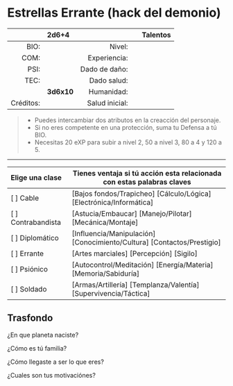 Estrellas Errante (hack del demonio)
====================================
|           | 2d6+4      |          	  |      | Talentos |
| --------: | :--------- | -------------: | ---- | -------- |
| BIO:      |            | Nivel:         |      |          |
| COM:      |            | Experiencia:   |      |          |
| PSI:      |            | Dado de daño:  |      |          |
| TEC:      |            | Dado salud:    |      |          |
|           | **3d6x10** | Humanidad:     |      |          |
| Créditos: |            | Salud inicial: |      |          |
> * Puedes intercambiar dos atributos en la creacción del personaje.
> * Si no eres competente en una protección, suma tu Defensa a tú BIO.
> * Necesitas 20 eXP para subir a nivel 2, 50 a nivel 3, 80 a 4 y 120 a 5.

___

| Elige una clase    | Tienes ventaja si tú acción esta relacionada con estas palabras claves |
| :----------------- | ---------------------------------------------------------------------- |
| [ ] Cable          | [Bajos fondos/Trapicheo] [Cálculo/Lógica] [Electrónica/Informática]    |
| [ ] Contrabandista | [Astucia/Embaucar] [Manejo/Pilotar] [Mecánica/Montaje]                 |
| [ ] Diplomático    | [Influencia/Manipulación] [Conocimiento/Cultura] [Contactos/Prestigio] |
| [ ] Errante        | [Artes marciales] [Percepción] [Sigilo] |
| [ ] Psiónico       | [Autocontrol/Meditación] [Energía/Materia] [Memoria/Sabiduría] |
| [ ] Soldado        | [Armas/Artillería] [Templanza/Valentía] [Supervivencia/Táctica] |

Trasfondo
---------
¿En que planeta naciste?

¿Cómo es tú familia?

¿Cómo llegaste a ser lo que eres?

¿Cuales son tus motivaciónes?
